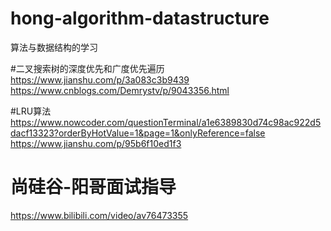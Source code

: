 # hong-algorithm-datastructure
算法与数据结构的学习

#二叉搜索树的深度优先和广度优先遍历
https://www.jianshu.com/p/3a083c3b9439
https://www.cnblogs.com/Demrystv/p/9043356.html

#LRU算法
https://www.nowcoder.com/questionTerminal/a1e6389830d74c98ac922d5dacf13323?orderByHotValue=1&page=1&onlyReference=false
https://www.jianshu.com/p/95b6f10ed1f3

# 尚硅谷-阳哥面试指导
https://www.bilibili.com/video/av76473355